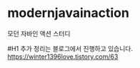 # modernjavainaction
모던 자바인 액션 스터디

#H1
추가 정리는 블로그에서 진행하고 있습니다.
https://winter1396love.tistory.com/63
